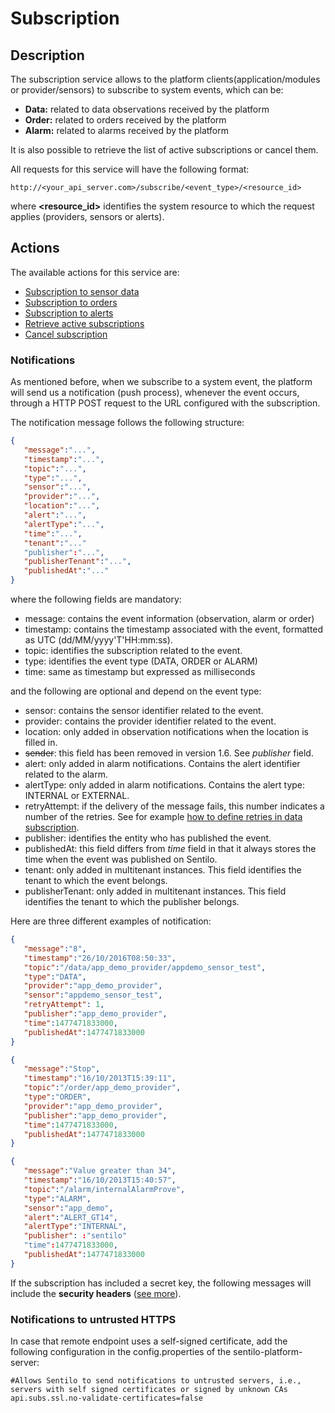 Subscription
============

## Description

The subscription service allows to the platform clients(application/modules or provider/sensors) to subscribe to system events, which can be:

* **Data:** related to data observations received by the platform
* **Order:** related to orders received by the platform
* **Alarm:** related to alarms received by the platform

It is also possible to retrieve the list of active subscriptions or cancel them.

All requests for this service will have the following format:

```
http://<your_api_server.com>/subscribe/<event_type>/<resource_id>
```

where **<resource_id>** identifies the system resource to which the request applies (providers, sensors or alerts).

## Actions

The available actions for this service are:

* [Subscription to sensor data](./retrieve_sensor_observations)
* [Subscription to orders](./retrieve_sensor_orders)
* [Subscription to alerts](./retrieve_alerts)
* [Retrieve active subscriptions](./retrieve_subscription_list)
* [Cancel subscription](./cancel_subscription)

### Notifications

As mentioned before, when we subscribe to a system event, the platform will send us a notification (push process), whenever the event occurs, through a HTTP POST request to the URL configured with the subscription.

The notification message follows the following structure:

```json
{
   "message":"...",
   "timestamp":"...",
   "topic":"...",
   "type":"...",
   "sensor":"...",
   "provider":"...",
   "location":"...",   
   "alert":"...",
   "alertType":"...",
   "time":"...",
   "tenant":"..."
   "publisher":"...",
   "publisherTenant":"...",
   "publishedAt":"..."     
}
```

where the following fields are mandatory:

* message: contains the event information (observation, alarm or order)
* timestamp: contains the timestamp associated with the event, formatted as UTC (dd/MM/yyyy'T'HH:mm:ss).
* topic: identifies the subscription related to the event.
* type: identifies the event type (DATA, ORDER or ALARM)
* time: same as timestamp but expressed as milliseconds 

and the following are optional and depend on the event type:

* sensor: contains the sensor identifier related to the event. 
* provider: contains the provider identifier related to the event.
* location: only added in observation notifications when the location is filled in. 
* <strike>sender</strike>:  this field has been removed in version 1.6. See _publisher_ field.
* alert: only added in alarm notifications. Contains the alert identifier related to the alarm.
* alertType: only added in alarm notifications. Contains the alert type: INTERNAL or EXTERNAL.
* retryAttempt: if the delivery of the message fails, this number indicates a number of the retries. See for example [how to define retries in data subscription](./retrieve_sensor_observations).
* publisher: identifies the entity who has published the event.
* publishedAt: this field differs from _time_ field in that it always stores the time when the event was published on Sentilo.
* tenant: only added in multitenant instances. This field identifies the tenant to which the event belongs.
* publisherTenant: only added in multitenant instances. This field identifies the tenant to which the publisher belongs.

Here are three different examples of notification:

```json
{
   "message":"8",
   "timestamp":"26/10/2016T08:50:33",
   "topic":"/data/app_demo_provider/appdemo_sensor_test",
   "type":"DATA",
   "provider":"app_demo_provider",
   "sensor":"appdemo_sensor_test",
   "retryAttempt": 1,
   "publisher":"app_demo_provider",
   "time":1477471833000,
   "publishedAt":1477471833000
}
```

```json
{
   "message":"Stop",
   "timestamp":"16/10/2013T15:39:11",
   "topic":"/order/app_demo_provider",
   "type":"ORDER",
   "provider":"app_demo_provider",
   "publisher":"app_demo_provider",
   "time":1477471833000,
   "publishedAt":1477471833000
}
```

```json
{
   "message":"Value greater than 34",
   "timestamp":"16/10/2013T15:40:57",
   "topic":"/alarm/internalAlarmProve",
   "type":"ALARM",
   "sensor":"app_demo",
   "alert":"ALERT_GT14",
   "alertType":"INTERNAL", 
   "publisher": :"sentilo"
   "time":1477471833000,
   "publishedAt":1477471833000
}
```

If the subscription has included a secret key, the following messages will include the **security headers** ([see more](../../security#securityCallbacks)). 


### Notifications to untrusted HTTPS

In case that remote endpoint uses a self-signed certificate, add the following configuration in the config.properties of the sentilo-platform-server:

```
#Allows Sentilo to send notifications to untrusted servers, i.e., servers with self signed certificates or signed by unknown CAs
api.subs.ssl.no-validate-certificates=false
```
